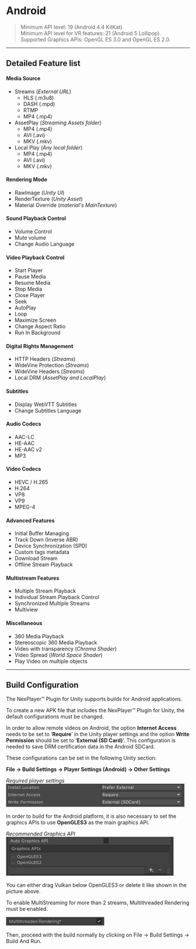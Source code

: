 # Android

> Minimum API level: 19 (Android 4.4 KitKat).  
Minimum API level for VR features: 21 (Android 5 Lollipop).  
Supported Graphics APIs: OpenGL ES  3.0 and OpenGL ES 2.0.  

---
## Detailed Feature list
#### Media Source
- Streams (*External URL*)
	- HLS (.m3u8)
	- DASH (.mpd)
	- RTMP
	- MP4 (.mp4)
- AssetPlay (*Streaming Assets folder*)
	- MP4 (.mp4)
	- AVI (.avi)
	- MKV (.mkv)
- Local Play (*Any local folder*)
	- MP4 (.mp4)
	- AVI (.avi)
	- MKV (.mkv)

#### Rendering Mode  
- RawImage (*Unity UI*)	
- RenderTexture (*Unity Asset*)
- Material Override (*material's MainTexture*)

#### Sound Playback Control
- Volume Control
- Mute volume
- Change Audio Language

#### Video Playback Control
- Start Player
- Pause Media
- Resume Media
- Stop Media
- Close Player
- Seek
- AutoPlay
- Loop
- Maximize Screen
- Change Aspect Ratio
- Run In Background

#### Digital Rights Management
- HTTP Headers (*Streams*)
- WideVine Protection (*Streams*)
- WideVine Headers (*Streams*)
- Local DRM (*AssetPlay and LocalPlay*)

#### Subtitles
- Display WebVTT Subtitles
- Change Subtitles Language

#### Audio Codecs
- AAC-LC
- HE-AAC
- HE-AAC v2
- MP3

#### Video Codecs
- HEVC / H.265
- H.264
- VP8
- VP9
- MPEG-4

#### Advanced Features
- Initial Buffer Managing
- Track Down (Inverse ABR)
- Device Synchronization (SPD)
- Custom tags metadata
- Download Stream
- Offline Stream Playback

#### Multistream Features
- Multiple Stream Playback
- Individual Stream Playback Control
- Synchronized Multiple Streams
- Multiview

#### Miscellaneous
- 360 Media Playback
- Stereoscopic 360 Media Playback
- Video with transparency (*Chroma Shader*)
- Video Spread (*World Space Shader*)
- Play Video on multiple objects

---
## Build Configuration

The NexPlayer™ Plugin for Unity supports builds for Android applications.

To create a new APK file that includes the NexPlayer™ Plugin for Unity, the default configurations must be changed.                                                        

In order to allow remote videos on Android, the option **Internet Access** needs to be set to ‘**Require**’ in the Unity player settings and the option **Write Permission** should be set to ‘**External (SD Card)**’. This configuration is needed to save DRM certification data in the Android SDCard.

These configurations can be set in the following Unity section:

**File → Build Settings → Player Settings (Android) → Other Settings**

*Required player settings*  
![](../assets/platforms/and0.png)

In order to build for the Android platform, it is also necessary to set the graphics APIs to use **OpenGLES3** as the main graphics API.

*Recommended Graphics API*  
![](../assets/platforms/and1.png)

You can either drag Vulkan below OpenGLES3 or delete it like shown in the picture above.

To enable MultiStreaming for more than 2 streams, Multithreaded Rendering must be enabled.

![](../assets/platforms/and2.png)

Then, proceed with the build normally by clicking on File → Build Settings → Build And Run. 